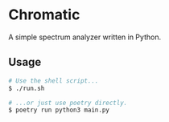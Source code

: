 # Chromatic

A simple spectrum analyzer written in Python.

## Usage

```sh
# Use the shell script...
$ ./run.sh

# ...or just use poetry directly.
$ poetry run python3 main.py
```

